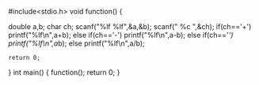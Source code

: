 #include<stdio.h>
void function()
{
   
   double a,b;
	char ch;
	scanf("%lf %lf",&a,&b);
	scanf(" %c ",&ch);
	if(ch=='+') 
	    printf("%lf\n",a+b);
	else if(ch=='-') 
	    printf("%lf\n",a-b);
	else if(ch=='*') 
	    printf("%lf\n",a*b);
	else
	    printf("%lf\n",a/b);
	
	return 0;
}
int main()
{
    function();
    return 0;
}
